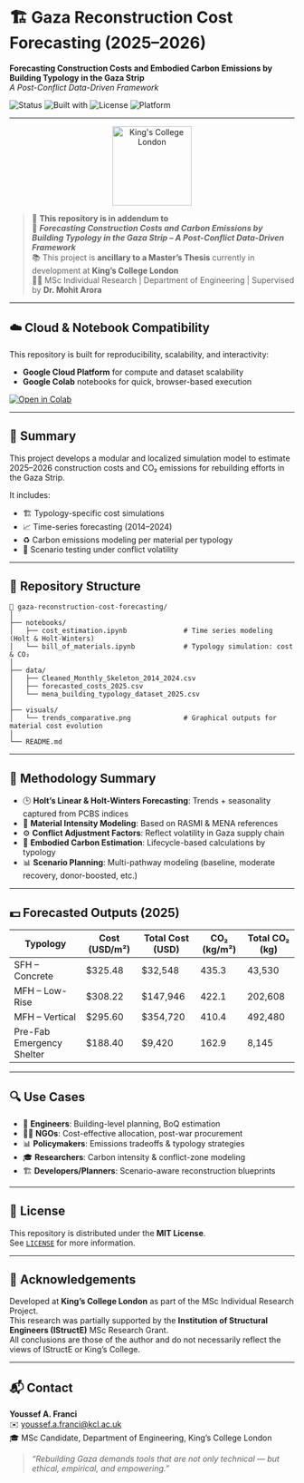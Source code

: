 # 🏗️ Gaza Reconstruction Cost Forecasting (2025–2026)

**Forecasting Construction Costs and Embodied Carbon Emissions by Building Typology in the Gaza Strip**  
_A Post-Conflict Data-Driven Framework_

![Status](https://img.shields.io/badge/Status-Active-blueviolet)
![Built with](https://img.shields.io/badge/Built%20With-Python-blue)
![License](https://img.shields.io/badge/License-MIT-green)
![Platform](https://img.shields.io/badge/Platform-Google%20Cloud%20%26%20Colab-yellow)

---

<p align="center">
  <img src="https://upload.wikimedia.org/wikipedia/commons/thumb/1/14/King%27s_College_London_logo.svg/2560px-King%27s_College_London_logo.svg.png" alt="King's College London" width="140"/>
</p>

> 🔎 **This repository is in addendum to**  
> 📝 **_Forecasting Construction Costs and Carbon Emissions by Building Typology in the Gaza Strip – A Post-Conflict Data-Driven Framework_**  
> 📚 This project is **ancillary to a Master’s Thesis** currently in development at **King’s College London**  
> 🧑‍🎓 MSc Individual Research | Department of Engineering | Supervised by **Dr. Mohit Arora**

---

## ☁️ Cloud & Notebook Compatibility

This repository is built for reproducibility, scalability, and interactivity:

- **Google Cloud Platform** for compute and dataset scalability
- **Google Colab** notebooks for quick, browser-based execution

<p align="left">
  <a href="https://colab.research.google.com/github/YOUR-REPO-PATH/blob/main/notebooks/cost_estimation.ipynb" target="_blank">
    <img src="https://colab.research.google.com/assets/colab-badge.svg" alt="Open in Colab"/>
  </a>
</p>

---

## 📘 Summary

This project develops a modular and localized simulation model to estimate 2025–2026 construction costs and CO₂ emissions for rebuilding efforts in the Gaza Strip.

It includes:

- 🏗️ Typology-specific cost simulations
- 📈 Time-series forecasting (2014–2024)
- ♻️ Carbon emissions modeling per material per typology
- 🔁 Scenario testing under conflict volatility

---

## 📂 Repository Structure

```
📁 gaza-reconstruction-cost-forecasting/
│
├── notebooks/
│   ├── cost_estimation.ipynb              # Time series modeling (Holt & Holt-Winters)
│   └── bill_of_materials.ipynb            # Typology simulation: cost & CO₂
│
├── data/
│   ├── Cleaned_Monthly_Skeleton_2014_2024.csv
│   ├── forecasted_costs_2025.csv
│   └── mena_building_typology_dataset_2025.csv
│
├── visuals/
│   └── trends_comparative.png             # Graphical outputs for material cost evolution
│
└── README.md
```

---

## 🧠 Methodology Summary

- 🕒 **Holt’s Linear & Holt-Winters Forecasting**: Trends + seasonality captured from PCBS indices
- 🧱 **Material Intensity Modeling**: Based on RASMI & MENA references
- ⚙️ **Conflict Adjustment Factors**: Reflect volatility in Gaza supply chain
- 🌿 **Embodied Carbon Estimation**: Lifecycle-based calculations by typology
- 📊 **Scenario Planning**: Multi-pathway modeling (baseline, moderate recovery, donor-boosted, etc.)

---

## 💵 Forecasted Outputs (2025)

| Typology                    | Cost (USD/m²) | Total Cost (USD) | CO₂ (kg/m²) | Total CO₂ (kg) |
|----------------------------|---------------|------------------|-------------|----------------|
| SFH – Concrete             | $325.48       | $32,548          | 435.3       | 43,530         |
| MFH – Low-Rise             | $308.22       | $147,946         | 422.1       | 202,608        |
| MFH – Vertical             | $295.60       | $354,720         | 410.4       | 492,480        |
| Pre-Fab Emergency Shelter  | $188.40       | $9,420           | 162.9       | 8,145          |

---

## 🔍 Use Cases

- 🧱 **Engineers**: Building-level planning, BoQ estimation
- 🧑‍💼 **NGOs**: Cost-effective allocation, post-war procurement
- 📊 **Policymakers**: Emissions tradeoffs & typology strategies
- 🎓 **Researchers**: Carbon intensity & conflict-zone modeling
- 🏗️ **Developers/Planners**: Scenario-aware reconstruction blueprints

---

## 📜 License

This repository is distributed under the **MIT License**.  
See [`LICENSE`](./LICENSE) for more information.

---

## 🙏 Acknowledgements

Developed at **King’s College London** as part of the MSc Individual Research Project.  
This research was partially supported by the **Institution of Structural Engineers (IStructE)** MSc Research Grant.  
All conclusions are those of the author and do not necessarily reflect the views of IStructE or King’s College.

---

## 📬 Contact

**Youssef A. Franci**  
✉️ [youssef.a.franci@kcl.ac.uk](mailto:youssef.a.franci@kcl.ac.uk)  
🎓 MSc Candidate, Department of Engineering, King’s College London

> _“Rebuilding Gaza demands tools that are not only technical — but ethical, empirical, and empowering.”_
